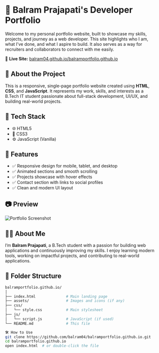 # 💼 Balram Prajapati's Developer Portfolio

Welcome to my personal portfolio website, built to showcase my skills, projects, and journey as a web developer. This site highlights who I am, what I’ve done, and what I aspire to build. It also serves as a way for recruiters and collaborators to connect with me easily.

🔗 **Live Site:** [balram04.github.io/balramportfolio.github.io](https://balram04.github.io/balramportfolio.github.io/)

## 📌 About the Project

This is a responsive, single-page portfolio website created using **HTML**, **CSS**, and **JavaScript**. It represents my work, skills, and interests as a B.Tech IT student passionate about full-stack development, UI/UX, and building real-world projects.

## 🧰 Tech Stack

- 🌐 HTML5
- 🎨 CSS3
- ⚙️ JavaScript (Vanilla)

## 🚀 Features

- ✅ Responsive design for mobile, tablet, and desktop
- ✅ Animated sections and smooth scrolling
- ✅ Projects showcase with hover effects
- ✅ Contact section with links to social profiles
- ✅ Clean and modern UI layout

## 📷 Preview

![Portfolio Screenshot](assets/preview.png) <!-- Replace with actual image path or upload one -->

## 🧑‍💻 About Me

I’m **Balram Prajapati**, a B.Tech student with a passion for building web applications and continuously improving my skills. I enjoy learning modern tools, working on impactful projects, and contributing to real-world applications.

## 📂 Folder Structure

```bash
balramportfolio.github.io/
│
├── index.html              # Main landing page
├── assets/                 # Images and icons (if any)
├── css/
│   └── style.css           # Main stylesheet
├── js/
│   └── script.js           # JavaScript (if used)
└── README.md               # This file

🛠️ How to Use
git clone https://github.com/balram04/balramportfolio.github.io.git
cd balramportfolio.github.io
open index.html  # or double-click the file

